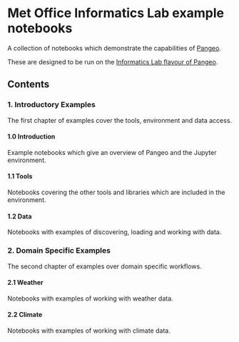 # Met Office Informatics Lab example notebooks

A collection of notebooks which demonstrate the capabilities of [Pangeo](http://pangeo.io/).

These are designed to be run on the [Informatics Lab flavour of Pangeo](https://github.com/informatics-lab/our-pangeo).

## Contents

### 1. Introductory Examples

The first chapter of examples cover the tools, environment and data access. 

#### 1.0 Introduction

Example notebooks which give an overview of Pangeo and the Jupyter environment.

#### 1.1 Tools

Notebooks covering the other tools and libraries which are included in the environment.

#### 1.2 Data

Notebooks with examples of discovering, loading and working with data.

### 2. Domain Specific Examples

The second chapter of examples over domain specific workflows.

#### 2.1 Weather

Notebooks with examples of working with weather data.

#### 2.2 Climate

Notebooks with examples of working with climate data.
